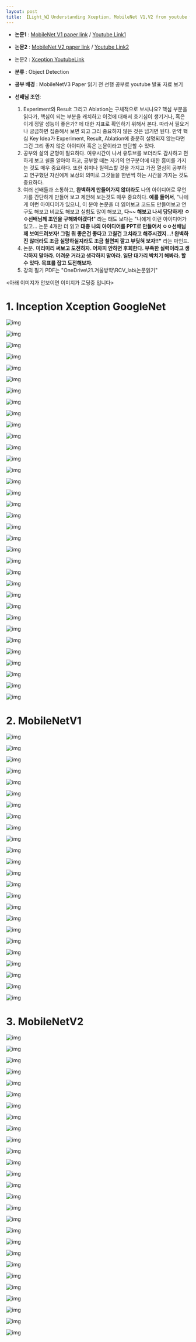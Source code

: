 ```yaml
---
layout: post
title: 【Light_W】Understanding Xception, MobileNet V1,V2 from youtube w/ advice
---
```


- **논문1** : [MobileNet V1 paper link](https://arxiv.org/abs/1704.04861)  / [Youtube Link1](https://www.youtube.com/watch?v=7UoOFKcyIvM)
- **논문2** : [MobileNet V2 paper link](https://arxiv.org/abs/1801.04381)  / [Youtube Link2](https://www.youtube.com/watch?v=mT5Y-Zumbbw)
- 논문2 : [Xception YoutubeLink](https://www.youtube.com/watch?v=V0dLhyg5_Dw&t=10s)
- **분류** : Object Detection
- **공부 배경** : MobileNetV3 Paper 읽기 전 선행 공부로 youtube 발표 자료 보기
- **선배님 조언**:

  1. Experiment와 Result 그리고 Ablation는 구체적으로 보시나요? 핵심 부분을 읽다가, 핵심이 되는 부분을 캐치하고 이것에 대해서 호기심이 생기거나, 혹은 이게 정말 성능이 좋은가? 에 대한 지표로 확인하기 위해서 본다. 따라서 필요거나 궁금하면 집중해서 보면 되고 그리 중요하지 않은 것은 넘기면 된다. 만약 핵심 Key Idea가 Experiment, Result, Ablation에 충분히 설명되지 않는다면 그건 그리 좋지 않은 아이디어 혹은 논문이라고 판단할 수 있다.
  2. 공부와 삶의 균형이 필요하다. 여유시간이 나서 유투브를 보더라도 감사하고 편하게 보고 쉴줄 알아야 하고, 공부할 때는 자기의 연구분야에 대한 흥미를 가지는 것도 매우 중요하다. 또한 취미나 릴렉스할 것을 가지고 가끔 열심히 공부하고 연구했던 자신에게 보상의 의미로 그것들을 한번씩 하는 시간을 가지는 것도 중요하다. 
  3. 여러 선배들과 소통하고, **완벽하게 만들어가지 않더라도** 나의 아이디어로 무언가를 간단하게 만들어 보고 제안해 보는것도 매우 중요하다. **예를 들어서**, "나에게 이런 아이디어가 있으니, 이 분야 논문을 더 읽어보고 코드도 만들어보고 연구도 해보고 비교도 해보고 실험도 많이 해보고, **다~~ 해보고 나서 당당하게! ㅇㅇ선배님께 조언을 구해봐야겠다!**" 라는 태도 보다는 "나에게 이런 아이디어가 있고... 논문 4개만 더 읽고 **대충 나의 아이디어를 PPT로 만들어서 ㅇㅇ선배님께 보여드려보자! 그럼 뭐 좋은건 좋다고 고칠건 고치라고 해주시겠지...! 완벽하진 않더라도 조금 실망하실지라도 조금 철면피 깔고 부딪혀 보자!!"** 라는 마인드.
  4. 논문. **미리미리 써보고 도전하자. 어차피 안하면 후회한다. 부족한 실력이라고 생각하지 말아라. 어려운 거라고 생각하지 말아라. 일단 대가리 박치기 해봐라. 할 수 있다. 목표를 잡고 도전해보자.**
  5. 강의 필기 PDF는 "OneDrive\21.겨울방학\RCV_lab\논문읽기"
  



<아래 이미지가 안보이면 이미지가 로딩중 입니다>

# 1. Inception Xception GoogleNet

![img](https://github.com/junha1125/Imgaes_For_GitBlog/blob/master/2021-1/inceptionandxception_youtube/inceptionandxception_youtube-01.png?raw=true)

![img](https://github.com/junha1125/Imgaes_For_GitBlog/blob/master/2021-1/inceptionandxception_youtube/inceptionandxception_youtube-02.png?raw=true)

![img](https://github.com/junha1125/Imgaes_For_GitBlog/blob/master/2021-1/inceptionandxception_youtube/inceptionandxception_youtube-03.png?raw=true)

![img](https://github.com/junha1125/Imgaes_For_GitBlog/blob/master/2021-1/inceptionandxception_youtube/inceptionandxception_youtube-04.png?raw=true)

![img](https://github.com/junha1125/Imgaes_For_GitBlog/blob/master/2021-1/inceptionandxception_youtube/inceptionandxception_youtube-05.png?raw=true)

![img](https://github.com/junha1125/Imgaes_For_GitBlog/blob/master/2021-1/inceptionandxception_youtube/inceptionandxception_youtube-06.png?raw=true)

![img](https://github.com/junha1125/Imgaes_For_GitBlog/blob/master/2021-1/inceptionandxception_youtube/inceptionandxception_youtube-07.png?raw=true)

![img](https://github.com/junha1125/Imgaes_For_GitBlog/blob/master/2021-1/inceptionandxception_youtube/inceptionandxception_youtube-08.png?raw=true)

![img](https://github.com/junha1125/Imgaes_For_GitBlog/blob/master/2021-1/inceptionandxception_youtube/inceptionandxception_youtube-09.png?raw=true)

![img](https://github.com/junha1125/Imgaes_For_GitBlog/blob/master/2021-1/inceptionandxception_youtube/inceptionandxception_youtube-10.png?raw=true)

![img](https://github.com/junha1125/Imgaes_For_GitBlog/blob/master/2021-1/inceptionandxception_youtube/inceptionandxception_youtube-11.png?raw=true)

![img](https://github.com/junha1125/Imgaes_For_GitBlog/blob/master/2021-1/inceptionandxception_youtube/inceptionandxception_youtube-12.png?raw=true)

![img](https://github.com/junha1125/Imgaes_For_GitBlog/blob/master/2021-1/inceptionandxception_youtube/inceptionandxception_youtube-13.png?raw=true)

![img](https://github.com/junha1125/Imgaes_For_GitBlog/blob/master/2021-1/inceptionandxception_youtube/inceptionandxception_youtube-14.png?raw=true)

![img](https://github.com/junha1125/Imgaes_For_GitBlog/blob/master/2021-1/inceptionandxception_youtube/inceptionandxception_youtube-15.png?raw=true)

![img](https://github.com/junha1125/Imgaes_For_GitBlog/blob/master/2021-1/inceptionandxception_youtube/inceptionandxception_youtube-16.png?raw=true)

![img](https://github.com/junha1125/Imgaes_For_GitBlog/blob/master/2021-1/inceptionandxception_youtube/inceptionandxception_youtube-17.png?raw=true)

![img](https://github.com/junha1125/Imgaes_For_GitBlog/blob/master/2021-1/inceptionandxception_youtube/inceptionandxception_youtube-18.png?raw=true)

![img](https://github.com/junha1125/Imgaes_For_GitBlog/blob/master/2021-1/inceptionandxception_youtube/inceptionandxception_youtube-19.png?raw=true)

![img](https://github.com/junha1125/Imgaes_For_GitBlog/blob/master/2021-1/inceptionandxception_youtube/inceptionandxception_youtube-20.png?raw=true)

![img](https://github.com/junha1125/Imgaes_For_GitBlog/blob/master/2021-1/inceptionandxception_youtube/inceptionandxception_youtube-21.png?raw=true)

![img](https://github.com/junha1125/Imgaes_For_GitBlog/blob/master/2021-1/inceptionandxception_youtube/inceptionandxception_youtube-22.png?raw=true)

![img](https://github.com/junha1125/Imgaes_For_GitBlog/blob/master/2021-1/inceptionandxception_youtube/inceptionandxception_youtube-23.png?raw=true)

![img](https://github.com/junha1125/Imgaes_For_GitBlog/blob/master/2021-1/inceptionandxception_youtube/inceptionandxception_youtube-24.png?raw=true)

![img](https://github.com/junha1125/Imgaes_For_GitBlog/blob/master/2021-1/inceptionandxception_youtube/inceptionandxception_youtube-25.png?raw=true)

![img](https://github.com/junha1125/Imgaes_For_GitBlog/blob/master/2021-1/inceptionandxception_youtube/inceptionandxception_youtube-26.png?raw=true)

![img](https://github.com/junha1125/Imgaes_For_GitBlog/blob/master/2021-1/inceptionandxception_youtube/inceptionandxception_youtube-27.png?raw=true)

![img](https://github.com/junha1125/Imgaes_For_GitBlog/blob/master/2021-1/inceptionandxception_youtube/inceptionandxception_youtube-28.png?raw=true)

![img](https://github.com/junha1125/Imgaes_For_GitBlog/blob/master/2021-1/inceptionandxception_youtube/inceptionandxception_youtube-29.png?raw=true)

![img](https://github.com/junha1125/Imgaes_For_GitBlog/blob/master/2021-1/inceptionandxception_youtube/inceptionandxception_youtube-30.png?raw=true)

![img](https://github.com/junha1125/Imgaes_For_GitBlog/blob/master/2021-1/inceptionandxception_youtube/inceptionandxception_youtube-31.png?raw=true)

![img](https://github.com/junha1125/Imgaes_For_GitBlog/blob/master/2021-1/inceptionandxception_youtube/inceptionandxception_youtube-32.png?raw=true)

![img](https://github.com/junha1125/Imgaes_For_GitBlog/blob/master/2021-1/inceptionandxception_youtube/inceptionandxception_youtube-33.png?raw=true)

![img](https://github.com/junha1125/Imgaes_For_GitBlog/blob/master/2021-1/inceptionandxception_youtube/inceptionandxception_youtube-34.png?raw=true)



# 2. MobileNetV1

![img](https://github.com/junha1125/Imgaes_For_GitBlog/blob/master/2021-1/mobilenet_youtube/mobilenet_youtube-01.png?raw=true)

![img](https://github.com/junha1125/Imgaes_For_GitBlog/blob/master/2021-1/mobilenet_youtube/mobilenet_youtube-02.png?raw=true)

![img](https://github.com/junha1125/Imgaes_For_GitBlog/blob/master/2021-1/mobilenet_youtube/mobilenet_youtube-03.png?raw=true)

![img](https://github.com/junha1125/Imgaes_For_GitBlog/blob/master/2021-1/mobilenet_youtube/mobilenet_youtube-04.png?raw=true)

![img](https://github.com/junha1125/Imgaes_For_GitBlog/blob/master/2021-1/mobilenet_youtube/mobilenet_youtube-05.png?raw=true)

![img](https://github.com/junha1125/Imgaes_For_GitBlog/blob/master/2021-1/mobilenet_youtube/mobilenet_youtube-06.png?raw=true)

![img](https://github.com/junha1125/Imgaes_For_GitBlog/blob/master/2021-1/mobilenet_youtube/mobilenet_youtube-07.png?raw=true)

![img](https://github.com/junha1125/Imgaes_For_GitBlog/blob/master/2021-1/mobilenet_youtube/mobilenet_youtube-08.png?raw=true)

![img](https://github.com/junha1125/Imgaes_For_GitBlog/blob/master/2021-1/mobilenet_youtube/mobilenet_youtube-09.png?raw=true)

![img](https://github.com/junha1125/Imgaes_For_GitBlog/blob/master/2021-1/mobilenet_youtube/mobilenet_youtube-10.png?raw=true)

![img](https://github.com/junha1125/Imgaes_For_GitBlog/blob/master/2021-1/mobilenet_youtube/mobilenet_youtube-11.png?raw=true)

![img](https://github.com/junha1125/Imgaes_For_GitBlog/blob/master/2021-1/mobilenet_youtube/mobilenet_youtube-12.png?raw=true)

![img](https://github.com/junha1125/Imgaes_For_GitBlog/blob/master/2021-1/mobilenet_youtube/mobilenet_youtube-13.png?raw=true)

![img](https://github.com/junha1125/Imgaes_For_GitBlog/blob/master/2021-1/mobilenet_youtube/mobilenet_youtube-14.png?raw=true)

![img](https://github.com/junha1125/Imgaes_For_GitBlog/blob/master/2021-1/mobilenet_youtube/mobilenet_youtube-15.png?raw=true)

![img](https://github.com/junha1125/Imgaes_For_GitBlog/blob/master/2021-1/mobilenet_youtube/mobilenet_youtube-16.png?raw=true)

![img](https://github.com/junha1125/Imgaes_For_GitBlog/blob/master/2021-1/mobilenet_youtube/mobilenet_youtube-17.png?raw=true)

![img](https://github.com/junha1125/Imgaes_For_GitBlog/blob/master/2021-1/mobilenet_youtube/mobilenet_youtube-18.png?raw=true)

![img](https://github.com/junha1125/Imgaes_For_GitBlog/blob/master/2021-1/mobilenet_youtube/mobilenet_youtube-19.png?raw=true)

![img](https://github.com/junha1125/Imgaes_For_GitBlog/blob/master/2021-1/mobilenet_youtube/mobilenet_youtube-20.png?raw=true)

![img](https://github.com/junha1125/Imgaes_For_GitBlog/blob/master/2021-1/mobilenet_youtube/mobilenet_youtube-21.png?raw=true)

![img](https://github.com/junha1125/Imgaes_For_GitBlog/blob/master/2021-1/mobilenet_youtube/mobilenet_youtube-22.png?raw=true)

![img](https://github.com/junha1125/Imgaes_For_GitBlog/blob/master/2021-1/mobilenet_youtube/mobilenet_youtube-23.png?raw=true)

![img](https://github.com/junha1125/Imgaes_For_GitBlog/blob/master/2021-1/mobilenet_youtube/mobilenet_youtube-24.png?raw=true)









# 3. MobileNetV2

![img](https://github.com/junha1125/Imgaes_For_GitBlog/blob/master/2021-1/mobilenetv2_youtube/mobilenetv2_youtube-01.png?raw=true)

![img](https://github.com/junha1125/Imgaes_For_GitBlog/blob/master/2021-1/mobilenetv2_youtube/mobilenetv2_youtube-02.png?raw=true)

![img](https://github.com/junha1125/Imgaes_For_GitBlog/blob/master/2021-1/mobilenetv2_youtube/mobilenetv2_youtube-03.png?raw=true)

![img](https://github.com/junha1125/Imgaes_For_GitBlog/blob/master/2021-1/mobilenetv2_youtube/mobilenetv2_youtube-04.png?raw=true)

![img](https://github.com/junha1125/Imgaes_For_GitBlog/blob/master/2021-1/mobilenetv2_youtube/mobilenetv2_youtube-05.png?raw=true)

![img](https://github.com/junha1125/Imgaes_For_GitBlog/blob/master/2021-1/mobilenetv2_youtube/mobilenetv2_youtube-06.png?raw=true)

![img](https://github.com/junha1125/Imgaes_For_GitBlog/blob/master/2021-1/mobilenetv2_youtube/mobilenetv2_youtube-07.png?raw=true)

![img](https://github.com/junha1125/Imgaes_For_GitBlog/blob/master/2021-1/mobilenetv2_youtube/mobilenetv2_youtube-08.png?raw=true)

![img](https://github.com/junha1125/Imgaes_For_GitBlog/blob/master/2021-1/mobilenetv2_youtube/mobilenetv2_youtube-09.png?raw=true)

![img](https://github.com/junha1125/Imgaes_For_GitBlog/blob/master/2021-1/mobilenetv2_youtube/mobilenetv2_youtube-10.png?raw=true)

![img](https://github.com/junha1125/Imgaes_For_GitBlog/blob/master/2021-1/mobilenetv2_youtube/mobilenetv2_youtube-11.png?raw=true)

![img](https://github.com/junha1125/Imgaes_For_GitBlog/blob/master/2021-1/mobilenetv2_youtube/mobilenetv2_youtube-12.png?raw=true)

![img](https://github.com/junha1125/Imgaes_For_GitBlog/blob/master/2021-1/mobilenetv2_youtube/mobilenetv2_youtube-13.png?raw=true)

![img](https://github.com/junha1125/Imgaes_For_GitBlog/blob/master/2021-1/mobilenetv2_youtube/mobilenetv2_youtube-14.png?raw=true)

![img](https://github.com/junha1125/Imgaes_For_GitBlog/blob/master/2021-1/mobilenetv2_youtube/mobilenetv2_youtube-15.png?raw=true)

![img](https://github.com/junha1125/Imgaes_For_GitBlog/blob/master/2021-1/mobilenetv2_youtube/mobilenetv2_youtube-16.png?raw=true)

![img](https://github.com/junha1125/Imgaes_For_GitBlog/blob/master/2021-1/mobilenetv2_youtube/mobilenetv2_youtube-17.png?raw=true)

![img](https://github.com/junha1125/Imgaes_For_GitBlog/blob/master/2021-1/mobilenetv2_youtube/mobilenetv2_youtube-18.png?raw=true)

![img](https://github.com/junha1125/Imgaes_For_GitBlog/blob/master/2021-1/mobilenetv2_youtube/mobilenetv2_youtube-19.png?raw=true)

![img](https://github.com/junha1125/Imgaes_For_GitBlog/blob/master/2021-1/mobilenetv2_youtube/mobilenetv2_youtube-20.png?raw=true)

![img](https://github.com/junha1125/Imgaes_For_GitBlog/blob/master/2021-1/mobilenetv2_youtube/mobilenetv2_youtube-21.png?raw=true)

![img](https://github.com/junha1125/Imgaes_For_GitBlog/blob/master/2021-1/mobilenetv2_youtube/mobilenetv2_youtube-22.png?raw=true)

![img](https://github.com/junha1125/Imgaes_For_GitBlog/blob/master/2021-1/mobilenetv2_youtube/mobilenetv2_youtube-23.png?raw=true)

![img](https://github.com/junha1125/Imgaes_For_GitBlog/blob/master/2021-1/mobilenetv2_youtube/mobilenetv2_youtube-24.png?raw=true)

![img](https://github.com/junha1125/Imgaes_For_GitBlog/blob/master/2021-1/mobilenetv2_youtube/mobilenetv2_youtube-25.png?raw=true)

![img](https://github.com/junha1125/Imgaes_For_GitBlog/blob/master/2021-1/mobilenetv2_youtube/mobilenetv2_youtube-26.png?raw=true)

![img](https://github.com/junha1125/Imgaes_For_GitBlog/blob/master/2021-1/mobilenetv2_youtube/mobilenetv2_youtube-27.png?raw=true)







